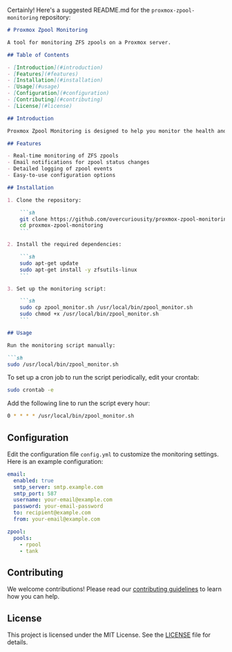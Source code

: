 Certainly! Here's a suggested README.md for the `proxmox-zpool-monitoring` repository:

```markdown
# Proxmox Zpool Monitoring

A tool for monitoring ZFS zpools on a Proxmox server.

## Table of Contents

- [Introduction](#introduction)
- [Features](#features)
- [Installation](#installation)
- [Usage](#usage)
- [Configuration](#configuration)
- [Contributing](#contributing)
- [License](#license)

## Introduction

Proxmox Zpool Monitoring is designed to help you monitor the health and status of ZFS zpools on your Proxmox server. This tool provides detailed information and alerts about your zpools, helping you ensure that your storage system is running smoothly.

## Features

- Real-time monitoring of ZFS zpools
- Email notifications for zpool status changes
- Detailed logging of zpool events
- Easy-to-use configuration options

## Installation

1. Clone the repository:

    ```sh
    git clone https://github.com/overcuriousity/proxmox-zpool-monitoring.git
    cd proxmox-zpool-monitoring
    ```

2. Install the required dependencies:

    ```sh
    sudo apt-get update
    sudo apt-get install -y zfsutils-linux
    ```

3. Set up the monitoring script:

    ```sh
    sudo cp zpool_monitor.sh /usr/local/bin/zpool_monitor.sh
    sudo chmod +x /usr/local/bin/zpool_monitor.sh
    ```

## Usage

Run the monitoring script manually:

```sh
sudo /usr/local/bin/zpool_monitor.sh
```

To set up a cron job to run the script periodically, edit your crontab:

```sh
sudo crontab -e
```

Add the following line to run the script every hour:

```sh
0 * * * * /usr/local/bin/zpool_monitor.sh
```

## Configuration

Edit the configuration file `config.yml` to customize the monitoring settings. Here is an example configuration:

```yaml
email:
  enabled: true
  smtp_server: smtp.example.com
  smtp_port: 587
  username: your-email@example.com
  password: your-email-password
  to: recipient@example.com
  from: your-email@example.com

zpool:
  pools:
    - rpool
    - tank
```

## Contributing

We welcome contributions! Please read our [contributing guidelines](CONTRIBUTING.md) to learn how you can help.

## License

This project is licensed under the MIT License. See the [LICENSE](LICENSE) file for details.
```
